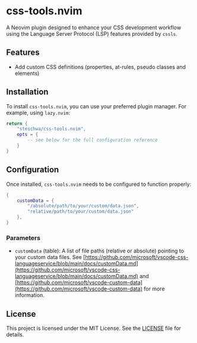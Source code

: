# css-tools.nvim

A Neovim plugin designed to enhance your CSS development workflow using the Language Server Protocol (LSP) features provided by `cssls`.

## Features

- Add custom CSS definitions (properties, at-rules, pseudo classes and elements)

## Installation

To install `css-tools.nvim`, you can use your preferred plugin manager. For example, using `lazy.nvim`:

```lua
return {
    "steschwa/css-tools.nvim",
    opts = {
        -- see below for the full configuration reference
    }
}
```

## Configuration

Once installed, `css-tools.nvim` needs to be configured to function properly:

```lua
{
    customData = {
        "/absolute/path/to/your/custom/data.json",
        "relative/path/to/your/custom/data.json"
    },
}
```

### Parameters

- `customData` (table<string>): A list of file paths (relative or absolute) pointing to your custom data files.
  See [https://github.com/microsoft/vscode-css-languageservice/blob/main/docs/customData.md](https://github.com/microsoft/vscode-css-languageservice/blob/main/docs/customData.md)
  and [https://github.com/microsoft/vscode-custom-data](https://github.com/microsoft/vscode-custom-data) for more information.

## License

This project is licensed under the MIT License. See the [LICENSE](LICENSE) file for details.
